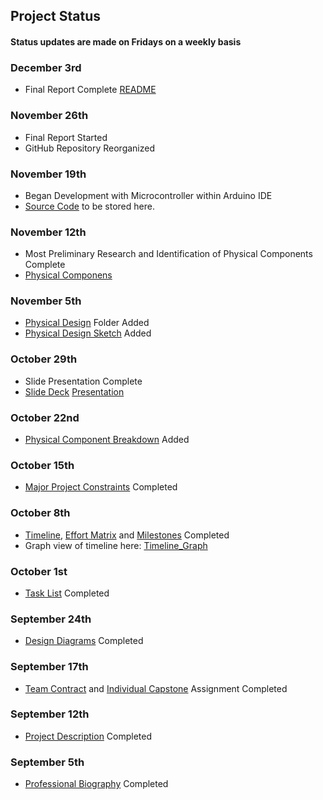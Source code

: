 ## Project Status  
#### Status updates are made on Fridays on a weekly basis

### December 3rd
- Final Report Complete [README](https://github.com/stsoward/CS_SR_DESIGN#readme)
### November 26th
- Final Report Started <br>
- GitHub Repository Reorganized
### November 19th
- Began Development with Microcontroller within Arduino IDE <br>
- [Source Code](/src) to be stored here.
### November 12th
- Most Preliminary Research and Identification of Physical Components Complete <br>
- [Physical Componens](/Physical_Design/Physical_Components.md)
### November 5th
- [Physical Design](/Physical_Design) Folder Added <br>
- [Physical Design Sketch](/Physical_Design/Design_Sketch.png) Added
### October 29th
- Slide Presentation Complete <br>
- [Slide Deck](https://mailuc-my.sharepoint.com/:p:/g/personal/sowardse_mail_uc_edu/ESL88kLFyiRMr7FFkHLNQtYBgWce9nm41Ck0X09JEaWZwg?e=yXnJ50) [Presentation](https://mailuc-my.sharepoint.com/:v:/g/personal/sowardse_mail_uc_edu/Ee-neRmtJUdDhbP5sGOfbPYBOvK74LlEmz0pQi676Uf0OQ?e=8Ix0BB)
### October 22nd
- [Physical Component Breakdown](../main/Assignments/Physical_Components.md) Added
### October 15th
- [Major Project Constraints](/Assignments/Major_Project_Constraints.md) Completed
### October 8th
- [Timeline]( /Assignments/Milestones_Timeline_EffortMatrix/Timeline.md), [Effort Matrix](/Assignments/Milestones_Timeline_EffortMatrix/EffortMatrix.md) and [Milestones](/Assignments/Milestones_Timeline_EffortMatrix/Milestones.md) Completed <br>
- Graph view of timeline here: [Timeline_Graph](/Assignments/Milestones_Timeline_EffortMatrix/Timeline_Graph.PNG)
### October 1st
- [Task List](/Assignments/Task_List.md) Completed
### September 24th
- [Design Diagrams](/Assignments/Design_Diagrams) Completed
### September 17th
- [Team Contract](/Assignments/Team_Contract.md) and [Individual Capstone](/Assignments/HW_Essays/Individual_Capstone) Assignment Completed
### September 12th
- [Project Description](/Assignments/Project_Description.md) Completed
### September 5th
- [Professional Biography](/Assignments/Professional_Bios/Stone_Soward_Bio.md) Completed


